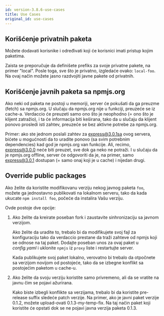 ```yaml
---
id: version-3.8.6-use-cases
title: Use Cases
original_id: use-cases
---
```


## Korišćenje privatnih paketa

Možete dodavati korisnike i određivati koji će korisnici imati pristup kojim paketima.

Zaista se preporučuje da definišete prefiks za svoje privatne pakete, na primer "local". Posle toga, sve što je privatno, izgledaće ovako: `local-foo`. Na ovaj način možete jasno razdvojiti javne pakete od privatnih.

## Korišćenje javnih paketa sa npmjs.org

Ako neki od paketa ne postoji u memoriji, server će pokušati da ga preuzme (fetch) sa npmjs.org. U slučaju da npmjs.org nije u funkciji, preuzeće se iz cache-a. Verdaccio će preuzeti samo ono što je neophodno (= ono što je klijent zatražio), i ta će informacija biti keširana, tako da u slučaju da klijent ponovo prosledi isti zahtev, preuzeće se bez aktivne potrebe za npmjs.org.

Primer: ako ste jednom poslali zahtev za express@3.0.1sa ovog servera, bićete u mogućnosti da to uradite ponovo (sa svim potrebnim dependencies) kad god je npmjs.org van funkcije. Ali, recimo, express@3.0.0 neće biti preuzet, sve dok ga neko ne potraži. I u slučaju da je npmjs.org offline, server će odgovoriti da je, na primer, samo express@3.0.1 dostupan (= samo onaj koji je u cache) i nijedan drugi.

## Override public packages

Ako želite da koristite modifikovanu verziju nekog javnog paketa `foo`, možete ga jednostavno publikovati na lokalnom serveru, tako da kada ukucate `npm install foo`, počeće da instalira Vašu verziju.

Ovde postoje dve opcije:

1. Ako želite da kreirate poseban fork i zaustavite sinhronizaciju sa javnom verzijom.
    
    Ako želite da uradite to, trebalo bi da modifikujete svoj fajl za konfiguraciju tako da verdaccio prestane da traži zahteve od npmjs koji se odnose na taj paket. Dodajte poseban unos za ovaj paket u *config.yaml* i uklonite `npmjs` iz `proxy` liste i restartujte server.
    
    Kada publikujete svoj paket lokalno, verovatno bi trebalo da otpočnete sa verzijom novijom od postojeće, tako da se izbegne konflikt sa postojećim paketom u cache-u.

2. Ako želite da svoju verziju koristite samo privremeno, ali da se vratite na javnu čim se pojavi ažurirana.
    
    Kako biste izbegli konflikte sa verzijama, trebalo bi da koristite pre-release suffix sledeće patch verzije. Na primer, ako je javni paket verzije 0.1.2, možete upload-ovati 0.1.3-my-temp-fix. Na taj način paket koji koristite će opstati dok se ne pojavi javna verzija paketa 0.1.3.